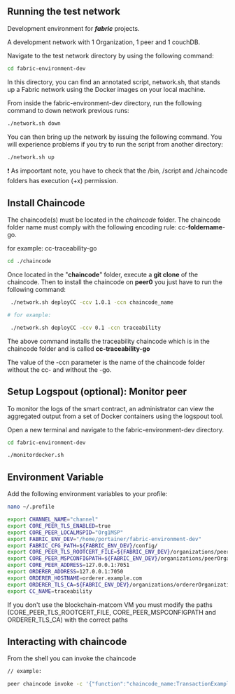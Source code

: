 ## Running the test network

Development environment for ***fabric*** projects.

A development network with 1 Organization, 1 peer and 1 couchDB.

Navigate to the test network directory by using the following command:

```bash
cd fabric-environment-dev
```

In this directory, you can find an annotated script, network.sh, that stands up a Fabric network using the Docker images on your local machine.

From inside the fabric-environment-dev directory, run the following command to down network previous runs:

```bash
./network.sh down
```

You can then bring up the network by issuing the following command. You will experience problems if you try to run the script from another directory:

```bash
./network.sh up
```

 ❗ As impoortant note, you have to check that the /bin, /script and /chaincode folders has execution (+x) permission.

## Install Chaincode

The chaincode(s) must be located in the _chaincode_ folder. The chaincode folder name must comply with the following encoding rule: cc-__foldername__-go.

for example: cc-traceability-go

```bash
cd ./chaincode
```
Once located in the "__chaincode__" folder, execute a __git clone__ of the chaincode.
Then to install the chaincode on __peer0__ you just have to run the following command:

```bash
 ./network.sh deployCC -ccv 1.0.1 -ccn chaincode_name
```

```bash
# for example:

 ./network.sh deployCC -ccv 0.1 -ccn traceability
```
The above command installs the traceability chaincode which is in the chaincode folder and is called __cc-traceability-go__

The value of the -ccn parameter is the name of the chaincode folder without the cc- and without the -go.

## Setup Logspout (optional): Monitor peer
To monitor the logs of the smart contract, an administrator can view the aggregated output from a set of Docker containers using the logspout tool.

Open a new terminal and navigate to the fabric-environment-dev directory.

```bash
cd fabric-environment-dev

./monitordocker.sh
```

## Environment Variable

Add the following environment variables to your profile:
```bash
nano ~/.profile
```

```bash
export CHANNEL_NAME="channel"
export CORE_PEER_TLS_ENABLED=true
export CORE_PEER_LOCALMSPID="Org1MSP"
export FABRIC_ENV_DEV="/home/portainer/fabric-environment-dev"
export FABRIC_CFG_PATH=${FABRIC_ENV_DEV}/config/
export CORE_PEER_TLS_ROOTCERT_FILE=${FABRIC_ENV_DEV}/organizations/peerOrganizations/org1.example.com/peers/peer0.org1.example.com/tls/ca.crt
export CORE_PEER_MSPCONFIGPATH=${FABRIC_ENV_DEV}/organizations/peerOrganizations/org1.example.com/users/Admin@org1.example.com/msp/
export CORE_PEER_ADDRESS=127.0.0.1:7051
export ORDERER_ADDRESS=127.0.0.1:7050
export ORDERER_HOSTNAME=orderer.example.com
export ORDERER_TLS_CA=${FABRIC_ENV_DEV}/organizations/ordererOrganizations/example.com/orderers/orderer.example.com/msp/tlscacerts/tlsca.example.com-cert.pem
export CC_NAME=traceability
```
If you don't use the blockchain-matcom VM you must modify the paths (CORE_PEER_TLS_ROOTCERT_FILE, CORE_PEER_MSPCONFIGPATH and ORDERER_TLS_CA) with the correct paths

## Interacting with chaincode
From the shell you can invoke the chaincode

```bash
// example:

peer chaincode invoke -c '{"function":"chaincode_name:TransactionExample","Args":[]}' -o $ORDERER_ADDRESS --tls --cafile $ORDERER_TLS_CA -C $CHANNEL_NAME -n $CC_NAME --peerAddresses $CORE_PEER_ADDRESS --tlsRootCertFiles $CORE_PEER_TLS_ROOTCERT_FILE 
```


